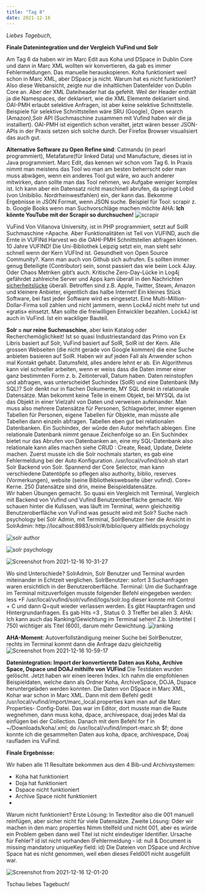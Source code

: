 ```yaml
---
title: "Tag 8"
date: 2021-12-16
---
```

_Liebes Tagebuch_,

**Finale Datenintegration und der Vergleich VuFind und Solr**

Am Tag 6 da haben wir im Marc Edit aus Koha und DSpace in Dublin Core und dann in Marc XML wollten wir konvertieren, da gab es immer Fehlermeldungen. Das manuelle herauskopieren. Koha funktioniert weil schon in Marc XML, aber DSpace ja nicht. Warum hat es nicht funktioniert? Also diese Webansicht, zeigte nur die inhaltlichen Datenfelder von Dublin Core an. Aber der XML Dateiheader hat da gefehlt. Weil der Header enthält ja die Namespaces, der deklariert, wie die XML Elemente deklariert sind.
OAI-PMH erlaubt  selektive Anfragen, ist aber keine selektive Schnittstelle. Beispiele für selektive Schnittstellen wäre SRU (Google), Open search (Amazon),Solr API (Suchmaschine zusammen mit Vufind haben wir die ja installiert). OAI-PMH ist eigentlich schon veraltet, jetzt wären besser JSON-APIs in der Praxis setzen sich solche durch. Der Firefox Browser visualisiert das auch gut.

**Alternative Software zu Open Refine sind**: Catmandu (in pearl programmiert), Metafature(für linked Data) und Manufacture, dieses ist in Java programmiert. Marc Edit, das kennen wir schon vom Tag 6. In Praxis nimmt man meistens das Tool wo man am besten beherrscht oder man muss abwägen, wenn ein anderes Tool gut wäre, wo auch anderer mitwirken, dann sollte man das Tool nehmen, wo Aufgabe weniger komplex ist.
Ich kann aber ein Datensatz nicht maschinell abrufen, da springt Lobid (von Unibiblio. Nordrheinwestfahlen) ein, der kann das. Bekomme Ergebnisse in JSON Format, wenn JSON suche.
Beispiel für Tool: scrapir z. b. Google Books wenn man Suchvorschläge machen möchte
AHA: **Ich könnte YouTube mit der Scrapir so durchsuchen!** 
![scrapir](https://user-images.githubusercontent.com/90834735/151663299-ebf5c410-608c-47f0-b18d-d1f68da425b1.png)

VuFind Von Villanova University, ist in PHP programmiert, setzt auf SolR Suchmaschine =Apache. Aber Funktionalitäten ist Teil von VUFIND, auch die Ernte in VUFINd Harvest wo die OAHI-PMH Schnittstellen abfragen können. 10 Jahre VUFIND! Die Uni-Bibliothek Leipzig setzt ein, man sieht sehr schnell wenn der Kern VUFInd ist.
Gesundheit von Open Source Community?. Kann man auch von Github sich aufrufen. Es sollten immer genug Beteiligte (Contributor) sein, sonst passiert das wie beim Lock 4Jay. Oder Chaos Metriken gibt’s auch. Kritische Zero-Day-Lücke in Log4j gefährdet zahlreiche Server und Apps kam überall in den Nachrichten [sicherheitslücke](https://www.watson.ch/digital/schweiz/415560584-log4j-gravierende-sicherheitsluecke-gefaehrdet-das-halbe-internet) überall. Betroffen sind z.B. Apple, Twitter, Steam, Amazon und kleinere Anbieter, eigentlich das halbe Internet! Ein kleines Stück Software, bei fast jeder Software wird es eingesetzt. Eine Multi-Million-Dollar-Firma soll zahlen und nicht jammern, wenn Lock4J nicht mehr tut und «gratis» einsetzt. Man sollte die freiwilligen Entwickler bezahlen. Lock4J ist auch in VuFind. Ist ein wackliger Bauteil. 

**Solr = nur reine Suchmaschine**, aber kein Katalog oder Recherchemöglichkeit! Ist so quasi Industriestandard das Primo von Ex Libris basiert auf Solr, VuFind basiert auf SolR, SolR ist der Kern. Alle grossen Webseiten (die nicht gerade von Google kommen) die eine Suche anbieten basieren auf SolR. Haben wir auf jeden Fall als Anwender schon mal Kontakt gehabt. Datumsfeld, alles andere lehnt er ab. Ein Algorithmus kann viel schneller arbeiten, wenn er weiss dass die Daten immer einer ganz bestimmten Form z. b. Zeitintervall, Datum haben.
Daten reinstopfen und abfragen, was unterscheidet Suchindex (SolR) und eine Datenbank (My SQL)? Solr denkt nur in flachen Dokumente, MY SQL denkt in relationale Datensätze. Man bekommt keine Teile in einem Objekt, bei MYSQL da ist das Objekt in einer Vielzahl von Daten und verweisen aufeinander. Man muss also mehrere Datensätze für Personen, Schlagwörter, immer eigenen Tabellen für Personen, eigene Tabellen für Objekte, man müsste alle Tabellen dann einzeln abfragen. Tabellen eben gut bei relationalen Datenbanken. Ein Suchindex, der würde den Autor mehrfach ablegen. Eine relationale Datenbank nimmt genaue Zeichenfolge so an. Ein Suchindex bietet nur das Abrufen von Datenbanken an, eine my SQL-Datenbank also relationale kann alles machen siehe CRUD : Create, Read, Update, Delete machen.
Zuerst musste ich die Solr nochmals starten, es gab eine Fehlermeldung bei der Auto Konfiguration.
/usr/local/vufind/solr.sh start
Solr Backend von Solr. Spannend der Core Selector, man kann verschiedene Datentöpfe so pflegen also authority, biblio, reserves (Vormerkungen), website (seine Bibliothekswebseite über vufind). Core= Kerne. 250 Datensätze sind drin, meine Beispieldatensätze.  
Wir haben Übungen gemacht. So quasi ein Vergleich mit Terminal, Vergleich mit Backend von Vufind und Vufind Benutzeroberfläche gemacht. Wir schauen hinter die Kulissen, was läuft im Terminal, wenn gleichzeitig Benutzeroberfläche von VuFind was gesucht wird mit Solr?
Suche nach psychology bei Solr Admin, mit Terminal, SolrBenutzer
hier die Ansicht in SolrAdmin: http://localhost:8983/solr/#/biblio/query allfields:psychology

![solr author](https://user-images.githubusercontent.com/90834735/151663315-4cdfac64-6ee6-42a7-90f6-83152cf53752.png)


 ![solr  psychology](https://user-images.githubusercontent.com/90834735/151663252-cd95b042-4514-4c1a-940b-c1857a87c658.png)

 
![Screenshot from 2021-12-16 10-31-27](https://user-images.githubusercontent.com/90834735/151663868-39e8d65f-172c-4a81-abc2-e91e04ca4e4f.png)



Wo sind Unterschiede? SolrAdmin, Solr Benutzer und Terminal wurden miteinander in Echtzeit verglichen.
SolrBenutzer: sofort 3 Suchanfragen waren ersichtlich in der Benutzeroberfläche.
 Terminal: Um die Suchanfrage im Terminal mitzuverfolgen musste folgender Befehl eingegeben werden: less +F /usr/local/vufind/solr/vufind/logs/solr.log dieser konnte mit Control + C und dann Q=quit wieder verlassen werden. Es gibt Hauptanfragen und Hintergrundanfragen. Es gab Hits =3 , Status 0. 3 Treffer bei allen 3.
AHA: Ich kann auch das Ranking/Gewichtung im Terminal sehen!  Z.b. Untertitel ( 750) wichtiger als Titel (600), darum mehr Gewichtung. 
![ranking](https://user-images.githubusercontent.com/90834735/151664123-29bed764-8ea4-4a1e-80fe-eaec6af8b651.png)

**AHA-Moment**: Autoverfollständigung meiner Suche bei SolrBenutzer, rechts im Terminal kommt dann die Anfrage dazu gleichzeitig
![Screenshot from 2021-12-16 10-59-17](https://user-images.githubusercontent.com/90834735/146363848-c4267219-ab09-4cba-8f7d-48c84fac8fd3.png)

**Datenintegration: Import der konvertierete Daten aus Koha, Archive Space, Dspace und DOAJ mithilfe von VUFind**
Die Testdaten wurden gelöscht. Jetzt haben wir einen leeren Index. Ich nahm die empfohlenen Beispieldaten, welche dann als Ordner Koha, ArchiveSpace, DOJA, Dspace heruntergeladen werden konnten. Die Daten von DSpace in Marc XML, Kohar war schon in Marc XML. Dann mit dem Befehl gedit /usr/local/vufind/import/marc_local.properties kam man auf die Marc Properties- Config-Datei. Das war im Editor, dort musste man die Raute wegnehmen, dann muss koha, dpace, archivespace, doaj jedes Mal da einfügen bei der Collection. Danach mit dem Befehl for f in ~/Downloads/koha/.xml; do /usr/local/vufind/import-marc.sh $f; done konnte ich die gesammelten Daten aus koha, dpace, archivespace, Doaj raufladen ins VuFind.

**Finale Ergebnisse:**
 
Wir haben alle 11 Resultate bekommen aus den 4 Bib-und Archivsystemen:
- Koha hat funktioniert
- Doja hat funktioniert
- Dspace nicht funktioniert
- Archive Space nicht funktioniert
-
Warum nicht funktioniert?
Erste Lösung: In Texteditor also die 001 manuell reinfügen, aber sicher nicht für viele Datensätze.
Zweite Lösung: Oder wir machen in den marc properties Nimm titelfeld und nicht 001, aber es würde ein Problem geben dann weil Titel ist nicht eindeutiger Identifier. 
Ursache für Fehler? id ist nicht vorhanden (Fehlermeldung - id: null & Document is missing mandatory uniqueKey field: id) Die Dateien von DSpace und Archive Space hat es nicht genommen, weil eben dieses Feld001 nicht ausgefüllt war.




![Screenshot from 2021-12-16 12-01-20](https://user-images.githubusercontent.com/90834735/146375636-fba8f775-5bca-4189-893d-3ad3deae7916.png)



Tschau liebes Tagebuch!
